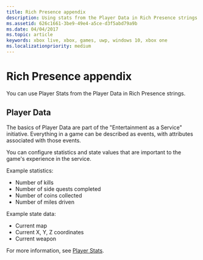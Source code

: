```yaml
---
title: Rich Presence appendix
description: Using stats from the Player Data in Rich Presence strings.
ms.assetid: 626c1661-3be9-49e4-a5ce-d3f5abd79a9b
ms.date: 04/04/2017
ms.topic: article
keywords: xbox live, xbox, games, uwp, windows 10, xbox one
ms.localizationpriority: medium
---
```


# Rich Presence appendix

You can use Player Stats from the Player Data in Rich Presence strings.


## Player Data

The basics of Player Data are part of the "Entertainment as a Service" initiative.
Everything in a game can be described as events, with attributes associated with those events.

You can configure statistics and state values that are important to the game's experience in the service.

Example statistics:
-   Number of kills
-   Number of side quests completed
-   Number of coins collected
-   Number of miles driven

Example state data:
-   Current map
-   Current X, Y, Z coordinates
-   Current weapon

For more information, see [Player Stats](../../leaderboards-and-stats-2017/player-stats.md).
